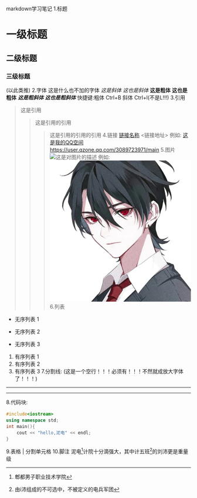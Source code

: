 

markdown学习笔记
1.标题

# 一级标题

## 二级标题

### 三级标题

(以此类推)
2.字体
这是什么也不加的字体
*这是斜体*
_这也是斜体_
**这是粗体**
__这也是粗体__
***这是粗斜体***
___这也是粗斜体___
快捷键:粗体 Ctrl+B
           斜体 Ctrl+l(不是L!!!)
3.引用

>这是引用
>>这是引用的引用
>>>这是引用的引用的引用
>>>4.链接
>>>[链接名称](链接地址)
>>><链接地址>
>>>例如:
>>>[这是我的QQ空间](https://user.qzone.qq.com/3089723971/main)
>>><https://user.qzone.qq.com/3089723971/main>
>>>5.图片
>>>![这是对图片的描述](这是图片的链接)
>>>例如:
>>>![头像](profile%20picture.jpg)
>>>6.列表
* 无序列表 1
+ 无序列表 2
- 无序列表 3
1. 有序列表 1
2. 有序列表 2
3. 有序列表 3
7.分割线:
(这是一个空行！！！必须有！！！不然就成放大字体了！！！)
---
***
8.代码块:

```cpp
#include<iostream>
using namespace std;
int main(){
	cout << "hello,泥电" << endl;
}

```



9.表格
| 分割单元格
10.脚注
泥电[^1]计院十分滴强大，其中计五班[^2]的刘沛更是重量级
[^1]:郫都男子职业技术学院
[^2]:由i沛组成的不可选中，不被定义的电兵军团